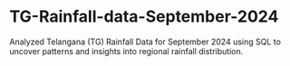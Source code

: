 # TG-Rainfall-data-September-2024
Analyzed Telangana (TG) Rainfall Data for September 2024 using SQL to uncover patterns and insights into regional rainfall distribution.
